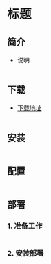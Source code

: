 # 标题

## 简介

- 说明

``` doc

```


## 下载

- [下载地址](http://www.google.com)

``` sh

```

## 安装

```sh

```

## 配置

``` sh

```

## 部署

### 1. 准备工作

``` sh

```

### 2. 安装部署

``` sh

```
